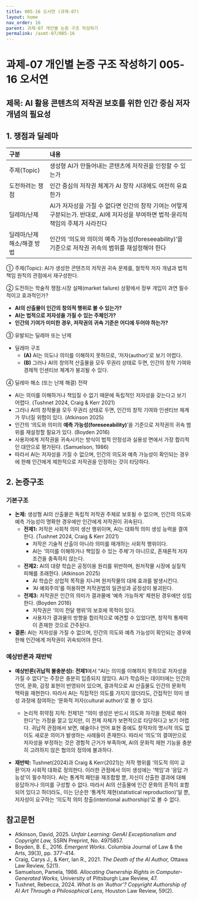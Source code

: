 ```yaml
---
title: 005-16 오서연 (과제-07)
layout: home
nav_order: 16
parent: 과제-07 개인별 논증 구조 작성하기
permalink: /asmt-07/005-16
---
```


# 과제-07 개인별 논증 구조 작성하기 005-16 오서연

## 제목: AI 활용 콘텐츠의 저작권 보호를 위한 인간 중심 저자 개념의 필요성  

## 1. 쟁점과 딜레마

| 구분 | 내용 |
|:---|:---|
| 주제(Topic) | 생성형 AI가 만들어내는 콘텐츠에 저작권을 인정할 수 있는가 |
| 도전하려는 쟁점 | 인간 중심의 저작권 체계가 AI 창작 시대에도 여전히 유효한가 |
| 딜레마/난제 | AI가 저자성을 가질 수 없다면 인간의 창작 기여는 어떻게 구분되는가. 반대로, AI에 저자성을 부여하면 법적·윤리적 책임의 주체가 사라진다 |
| 딜레마/난제 해소/해결 방법 | 인간의 ‘의도와 의미의 예측 가능성(foreseeability)’을 기준으로 저작권 귀속의 범위를 재설정해야 한다 |

① 주제(Topic): AI가 생성한 콘텐츠의 저작권 귀속 문제를, 철학적 저자 개념과 법적 책임 원칙의 관점에서 재구성한다. 

② 도전하는 학술적 쟁점:시장 실패(market failure) 상황에서 정부 개입이 과연 필수적이고 효과적인가? 

- **AI의 산출물이 인간의 창의적 행위로 볼 수 있는가?**  
- **AI는 법적으로 저자성을 가질 수 있는 주체인가?**  
- **인간의 기여가 미미한 경우, 저작권의 귀속 기준은 어디에 두어야 하는가?**

③ 유발되는 딜레마 또는 난제

- 딜레마 구조
  - **(A)** AI는 의도나 의미를 이해하지 못하므로, ‘저자(author)’로 보기 어렵다.  
  - **(B)** 그러나 AI의 창의적 산출물을 모두 무권리 상태로 두면, 인간의 창작 기여와 경제적 인센티브 체계가 붕괴될 수 있다.

④ 딜레마 해소 (또는 난제 해결) 전략

- AI는 의미를 이해하거나 책임질 수 없기 때문에 독립적인 저자성을 갖는다고 보기 어렵다. (Tushnet 2024, Craig & Kerr 2021)
- 그러나 AI의 창작물을 모두 무권리 상태로 두면, 인간의 창작 기여와 인센티브 체계가 무너질 위험이 있다. (Atkinson 2025)
- 인간의 ‘의도와 의미의 **예측 가능성(foreseeability)**’을 기준으로 저작권의 귀속 범위를 재설정할 필요가 있다. (Boyden 2016)
- 사용자에게 저작권을 귀속시키는 방식이 법적 안정성과 실용성 면에서 가장 합리적인 대안으로 평가된다. (Samuelson, 1986)
- 따라서 AI는 저자성을 가질 수 없으며, 인간의 의도와 예측 가능성이 확인되는 경우에 한해 인간에게 제한적으로 저작권을 인정하는 것이 타당하다.

## 2. 논증구조

### 기본구조

- **논제:** 생성형 AI의 산출물은 독립적 저작권 주체로 보호될 수 없으며, 인간의 의도와 예측 가능성이 명확한 경우에만 인간에게 저작권이 귀속된다. 
  - **전제1:** 저작은 사회적 의미 생산 행위이며, AI는 대화적 의미 생성 능력을 결여한다. (Tushnet 2024, Craig & Kerr 2021)
    - 저작은 기술적 산출이 아니라 의미를 매개하는 사회적 행위이다.
    - AI는 ‘의미를 이해하거나 책임질 수 있는 주체’가 아니므로, 존재론적 저자 조건을 충족하지 않는다.
  - **전제2:** AI의 대량 학습은 공정이용 원리를 위반하며, 원저작물 시장에 실질적 피해를 초래한다. (Atkinson 2025)
    - AI 학습은 상업적 목적을 지니며 원저작물의 대체 효과를 발생시킨다.
    - ‘AI 예외주의’를 허용하면 저작권법의 일관성과 공정성이 붕괴된다.
  - **전제3:** 저작권은 인간의 의미가 결과물에 ‘예측 가능하게’ 체현된 경우에만 성립한다. (Boyden 2016)
      - 저작권은 ‘의미 전달 행위’의 보호에 목적이 있다.
      - 사용자가 결과물의 방향을 합리적으로 예견할 수 있었다면, 창작적 통제력이 존재한 것으로 간주된다.
- **결론:** AI는 저자성을 가질 수 없으며, 인간의 의도와 예측 가능성이 확인되는 경우에 한해 인간에게 저작권이 귀속되어야 한다.  

### 예상반론과 재반박

- **예상반론(귀납적 불충분성):** **전제1**에서 “AI는 의미를 이해하지 못하므로 저자성을 가질 수 없다”는 주장은 충분히 입증되지 않았다. AI가 학습하는 데이터에는 인간의 언어, 문화, 감정 표현이 반영되어 있으며, 결과적으로 AI 산출물도 인간의 문화적 맥락을 재현한다. 따라서 AI는 직접적인 의도를 가지지 않더라도, 간접적인 의미 생성 과정에 참여하는 ‘문화적 저자(cultural author)’로 볼 수 있다.
  - 논리적 취약점 지적: 전제1은 “의미 생성은 반드시 의도와 자각을 전제로 해야 한다”는 가정을 깔고 있지만, 이 전제 자체가 보편적으로 타당하다고 보기 어렵다. 귀납적 관점에서 보면, 예술이나 언어 표현 중에도 창작자의 명시적 의도 없이도 새로운 의미가 발생하는 사례들이 존재한다. 따라서 ‘의도’의 결여만으로 저자성을 부정하는 것은 경험적 근거가 부족하며, AI의 문화적 재현 기능을 충분히 고려하지 않은 협의의 정의에 불과하다.

- **재반박:** Tushnet(2024)과 Craig & Kerr(2021)는 저작 행위를 ‘의도적 의미 교환’이자 사회적 대화로 정의한다. 이러한 관점에서 의미 생성에는 ‘책임’과 ‘응답 가능성’이 필수적이다. AI는 통계적 패턴을 재조합할 뿐, 자신이 산출한 결과에 대해 응답하거나 의미를 구성할 수 없다. 따라서 AI의 산출물에 인간 문화의 흔적이 포함되어 있다고 하더라도, 이는 단순한 ‘통계적 재현(statistical reproduction)’일 뿐, 저자성이 요구하는 ‘의도적 의미 창출(intentional authorship)’로 볼 수 없다.

## 참고문헌

- Atkinson, David, 2025. *Unfair Learning: GenAI Exceptionalism and Copyright Law,* SSRN Preprint, No. 4975857.
- Boyden, B. E., 2016. *Emergent Works*. Columbia Journal of Law & the Arts, 39(3), pp. 377–414.
- Craig, Carys J., & Kerr, Ian R., 2021. *The Death of the AI Author,* Ottawa Law Review, 52(1).
- Samuelson, Pamela, 1986. *Allocating Ownership Rights in Computer-Generated Works,* University of Pittsburgh Law Review, 47.
- Tushnet, Rebecca, 2024. *What Is an ‘Author’? Copyright Authorship of AI Art Through a Philosophical Lens,* Houston Law Review, 59(2).